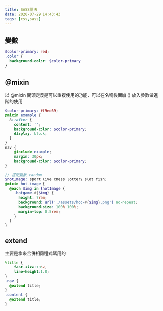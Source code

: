 ```yaml
---
title: SASS語法
date: 2020-07-29 14:43:43
tags: [css,sass]
---
```

## 變數
```scss
$color-primary: red;
.color { 
  background-color: $color-primary
}
```
## ＠mixin
以 @mixin 開頭定義是可以重複使用的功能，可以在名稱後面加 () 放入參數做進階的使用
```scss
$color-primary: #f9ed69;
@mixin example {
  &::after {
    content: '';
    background-color: $color-primary;
    display: block;
  }
}
nav {
	@include example;
	margin: 30px;
	background-color: $color-primary;
}

// 搭配變數 random
$hotImage: sport live chess lottery slot fish;
@mixin hot-image {
  @each $img in $hotImage {
    .hotgame-#{$img} {
      height: 7rem;
      background: url('./assets/hot-#{$img}.png') no-repeat;
      background-size: 100% 100%;
      margin-top: 0.5rem;
    }
  }
}
```
## extend
主要是拿來合併相同程式碼用的
```scss
%title {
	font-size:18px;
	line-height:1.8;
}
.nav {
  @extend title;
}
.content {
  @extend title;
}
```